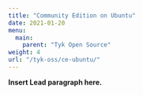 ```yaml
---
title: "Community Edition on Ubuntu"
date: 2021-01-20
menu:
  main:
    parent: "Tyk Open Source"
weight: 4
url: "/tyk-oss/ce-ubuntu/"
---
```


**Insert Lead paragraph here.**